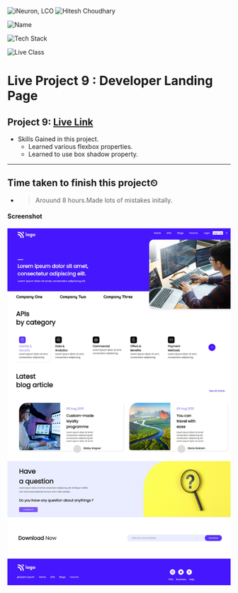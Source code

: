 
![iNeuron, LCO](https://img.shields.io/badge/iNeuron-LCO-green)
![Hitesh Choudhary](https://img.shields.io/badge/Hitesh--Choudhary-Full--stack--JS--bootcamp-red)

![Name](https://img.shields.io/badge/Project%20Made%20by-Abhijeet%20Sharma-yellow)

![Tech Stack](https://img.shields.io/badge/Tech%20Stack-HTML%20%7C%20CSS-blue)

![Live Class](https://img.shields.io/badge/Live%20Project%208-Developer%20Landing%20Page-brightgreen)

# Live Project 9 : Developer Landing Page

## Project 9: [Live Link]()

-   Skills Gained in this project.
    - Learned various flexbox properties.
    - Learned to use box shadow property.
    
---

## Time taken to finish this project⏲

- >Arouund 8 hours.Made lots of mistakes initally.

#### Screenshot

![Desktop](./screenshot/Project-9.png)
